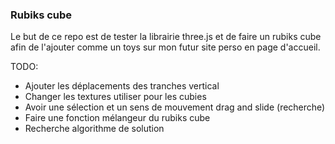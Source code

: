 ### Rubiks cube

Le but de ce repo est de tester la librairie three.js et de faire un rubiks cube afin de l'ajouter comme un toys sur mon futur site perso en page d'accueil.

TODO:
- Ajouter les déplacements des tranches vertical
- Changer les textures utiliser pour les cubies
- Avoir une sélection et un sens de mouvement drag and slide (recherche)
- Faire une fonction mélangeur du rubiks cube
- Recherche algorithme de solution
